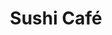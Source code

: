 ---
layout: place
title: "Sushi Café"
permalink: /minnesota/cottage-grove/sushi-cafe.html
stateAbbr: MN
stateName: Minnesota
cityName: Cottage Grove
seo:
  name: "Sushi Café"
  type: Restaurant
  links: http://sushicafemn.com/
description: "Sushi Café serves delicious sushi in Cottage Grove, Minnesota. Try fresh Japanese dishes for a great dining experience. Available for takeout, delivery, lunch, and dinner."
place_id: ChIJmSPuNULQ94cRHSDzpXfnzKo
photos:
  - name: >-
      places/ChIJmSPuNULQ94cRHSDzpXfnzKo/photos/AeeoHcKTQ9FolopQPLDhpQG1BwZigRECTAV9KswDhO_SwkLgby5h0wn7VG8u4pQkMx_KEy3FH5mB6W-PpxpQN6eaDIz7MOmBsV-hPea3M2LlOheaP85z1lEqSN1mwnXUB8p5l8YqfHIbGxK7xQYwBtg9sW9MHeR7nAW8RHY-8MxLkIBkS5HK_NxdkO7JeTf5WhO-PtP7207kSo0AtcB1N2-Stceb0W-_SUvGelKyvVW73NRBaBt66Fk-8n3GpUopFkNoiP6yXrvB6gPgRHYnoy5pbtyuU2hjkLq4M5wsQlgOpkh1Q7cvu3PdMP3fxICF0jAGnRnwajLE9XnAaCi48NynDoI9lm9QYwfQoldq5SQzKxy54w-oCKhQN2J5od8pIpYCetu22RGU5E9BkX9HVllKqDvu8LjkHsQHZPzThcHFkWIXM1s
    widthPx: 4080
    heightPx: 3072
    authorAttributions:
      - displayName: Alli Tripp
        uri: https://maps.google.com/maps/contrib/105124329941761374050
        photoUri: >-
          https://lh3.googleusercontent.com/a-/ALV-UjV1GQUCfiOKSJ5Tys2F24FF5kQpgYqolnnP4XcOuUU22WFzRdxORA=s100-p-k-no-mo
    flagContentUri: >-
      https://www.google.com/local/imagery/report/?cb_client=maps_api_places.places_api&image_key=!1e10!2sCIHM0ogKEICAgIDZvsngrAE&hl=en-US
    googleMapsUri: >-
      https://www.google.com/maps/place//data=!3m4!1e2!3m2!1sCIHM0ogKEICAgIDZvsngrAE!2e10!4m2!3m1!1s0x87f7d04235ee2399:0xaacce777a5f3201d
  - name: >-
      places/ChIJmSPuNULQ94cRHSDzpXfnzKo/photos/AeeoHcL-G5IHlKXiWTVOSYJpjJXwSq9q65lrz2j318ST6zEWFApOFVGRCzV1qhJVM9TXpErdVWC42nCg-cHNx6qGKTTAqNWA4AQr3KNOZnJSvpS3rqh_mb6AQd6w_Ok-YVQEH4SwT7AzLaqmwOM2uRKdb3-COJsl1LedqVPPMEIjctM-y13RxpXMjh4rAV9fdxw-M56i-nFVNtr5R5F2Mg2Sup28odQLinruv04I_dz19bz1d7wn0qtpUkiuyhuDFRE0CFX0tRcBiqMdRdQYGILVuDIO-S2EmYFg4IVg0lu2lt5hxw
    widthPx: 3854
    heightPx: 2503
    authorAttributions:
      - displayName: Sushi Café
        uri: https://maps.google.com/maps/contrib/118332891153634069126
        photoUri: >-
          https://lh3.googleusercontent.com/a/ACg8ocLWbIpESGpcvQnPO23hFy0WEqXZq721G7AJGngkMJVUxwhzDA=s100-p-k-no-mo
    flagContentUri: >-
      https://www.google.com/local/imagery/report/?cb_client=maps_api_places.places_api&image_key=!1e10!2sAF1QipOAzzr504Y4ThRa57XRizLujfe8xz83LIcprctJ&hl=en-US
    googleMapsUri: >-
      https://www.google.com/maps/place//data=!3m4!1e2!3m2!1sAF1QipOAzzr504Y4ThRa57XRizLujfe8xz83LIcprctJ!2e10!4m2!3m1!1s0x87f7d04235ee2399:0xaacce777a5f3201d
  - name: >-
      places/ChIJmSPuNULQ94cRHSDzpXfnzKo/photos/AeeoHcLFz1XMJU1ejBkDfkZiQkIhPyPgB5QsvIaGXddb1gnqTcPQtw8iWqLL3YPy2w0f7LH8VgsZcbkrdWuDE3_eH6Ihi2OEggcBWD_fv-D6REMhirBlkV7fyH2VeSgtX5ZtH1oQEan8TRM2cGSyQuFLYq02xXyTIZH7ogxnKtGw7eev7A-DXMybRel3Waok55_uI6ISvX6Bb34qvloMedlC5uGoAub4Fq2DsJ3LSK8VlEu1e2XqOG3rc8zIgTm_7XTzYwfe4G78wZfedb9j8tAfNlCP-MesaGiHD2dlgutuPXfEgA
    widthPx: 1080
    heightPx: 1080
    authorAttributions:
      - displayName: Sushi Cafe'
        uri: https://maps.google.com/maps/contrib/101789637333500634831
        photoUri: >-
          https://lh3.googleusercontent.com/a-/ALV-UjUL46VXUpr5nau3k8tfw8hGvlDYqNsueL4sd1vpGaavvd64Y9g=s100-p-k-no-mo
    flagContentUri: >-
      https://www.google.com/local/imagery/report/?cb_client=maps_api_places.places_api&image_key=!1e10!2sAF1QipNp2Dy4rlhO4wJsgBPJf40TWnAwn4-_9H3YUZd0&hl=en-US
    googleMapsUri: >-
      https://www.google.com/maps/place//data=!3m4!1e2!3m2!1sAF1QipNp2Dy4rlhO4wJsgBPJf40TWnAwn4-_9H3YUZd0!2e10!4m2!3m1!1s0x87f7d04235ee2399:0xaacce777a5f3201d
  - name: >-
      places/ChIJmSPuNULQ94cRHSDzpXfnzKo/photos/AeeoHcLrk-CJkvCSpjebaEtZcUBZ8GZ7yEoQCVhs3Wkd7cgiGaeK9FIrio7pxF1BEcDXNFg4zfchDs7MU_-G2o2F8Awb5TlB8ZgA4lDWW-lS3_lUH3UNBdbI-QVmp6e9LwNThh5GxSjzGvW_EClDUnijRtMo0OTwf5b4WeHyLcjTSEwyJ4tzhNryklr1USo2ka46XmF8k82YYikjcorovJ52-RWDWiKyenE8dEjF7yZnVk4viMNglrmu3Kwg0YEUhIgRpPMClR6w1VwNfkUGOKVklDPDpGCsWNW5F3YF2thj-EYtGw
    widthPx: 3024
    heightPx: 4032
    authorAttributions:
      - displayName: Sushi Café
        uri: https://maps.google.com/maps/contrib/118332891153634069126
        photoUri: >-
          https://lh3.googleusercontent.com/a/ACg8ocLWbIpESGpcvQnPO23hFy0WEqXZq721G7AJGngkMJVUxwhzDA=s100-p-k-no-mo
    flagContentUri: >-
      https://www.google.com/local/imagery/report/?cb_client=maps_api_places.places_api&image_key=!1e10!2sAF1QipPyiklvE8HWlFhz7JqsNPUdTRzkk9pOtscRM9ja&hl=en-US
    googleMapsUri: >-
      https://www.google.com/maps/place//data=!3m4!1e2!3m2!1sAF1QipPyiklvE8HWlFhz7JqsNPUdTRzkk9pOtscRM9ja!2e10!4m2!3m1!1s0x87f7d04235ee2399:0xaacce777a5f3201d
  - name: >-
      places/ChIJmSPuNULQ94cRHSDzpXfnzKo/photos/AeeoHcLtyKfgkd_g9gRFx6OTwn_A96s1KWAj7fWd9_An0SpKBCX_ZfHtiIrTGqTWYLso94muyjk8gxAddWe-25wruzntWQrweQTl4isul5HFYWIurc5M8OQZHuWjKsNsADaQLinhm7MWO1mgEIZHbKteiS6T50a_3iNdX9-Y_MmHrTy3kEGVOUiCEQufTK0-kJlZNLlGhcv3bshcIGgeqOlcuSFM6V1pjkzvoFnz8uK7YX7XOT87xx25UUllxDF6lz0rb2nZ7vgFsQPdYqMTjESZ0xNPYBlS55Q26zPmcKoKqdkI3A
    widthPx: 4032
    heightPx: 3024
    authorAttributions:
      - displayName: Sushi Café
        uri: https://maps.google.com/maps/contrib/118332891153634069126
        photoUri: >-
          https://lh3.googleusercontent.com/a/ACg8ocLWbIpESGpcvQnPO23hFy0WEqXZq721G7AJGngkMJVUxwhzDA=s100-p-k-no-mo
    flagContentUri: >-
      https://www.google.com/local/imagery/report/?cb_client=maps_api_places.places_api&image_key=!1e10!2sAF1QipOj88l9Sf66v0lrOvSdO5DVOHD2yantnxgYL_R5&hl=en-US
    googleMapsUri: >-
      https://www.google.com/maps/place//data=!3m4!1e2!3m2!1sAF1QipOj88l9Sf66v0lrOvSdO5DVOHD2yantnxgYL_R5!2e10!4m2!3m1!1s0x87f7d04235ee2399:0xaacce777a5f3201d
  - name: >-
      places/ChIJmSPuNULQ94cRHSDzpXfnzKo/photos/AeeoHcLwVcNCZdcuiWz8JiyALyTdvL-ITVOuDAdXCbJ646Ohj1lAl46phGK9l_OmRTqtAK2LFf5iCloKBvpvbkYZ2OrNp6CtHnsjxQ0vInWaM7oTaelkKGJnQhzlYyyuj5EjHsxZf654tfiu-nhLkV5-W5VKTajqDW2-3ibURdPQR4gfdxbO0O7UOmhNQQcYJfnPWb-NC1yNdO8vQgooV0Cz-ImHRPZq5hrIhSZMoukzRAP1QO_mZ3dC7Ma66WU9SILh3WoiCQLDTXp546yKjLA4PtGKNwCB89CfenL6T3mzBGf_gQ
    widthPx: 4032
    heightPx: 3024
    authorAttributions:
      - displayName: Sushi Café
        uri: https://maps.google.com/maps/contrib/118332891153634069126
        photoUri: >-
          https://lh3.googleusercontent.com/a/ACg8ocLWbIpESGpcvQnPO23hFy0WEqXZq721G7AJGngkMJVUxwhzDA=s100-p-k-no-mo
    flagContentUri: >-
      https://www.google.com/local/imagery/report/?cb_client=maps_api_places.places_api&image_key=!1e10!2sAF1QipNRSeF_IM0zeXQrvkCRNAzRrjdmw75O0DsIvW6-&hl=en-US
    googleMapsUri: >-
      https://www.google.com/maps/place//data=!3m4!1e2!3m2!1sAF1QipNRSeF_IM0zeXQrvkCRNAzRrjdmw75O0DsIvW6-!2e10!4m2!3m1!1s0x87f7d04235ee2399:0xaacce777a5f3201d
  - name: >-
      places/ChIJmSPuNULQ94cRHSDzpXfnzKo/photos/AeeoHcIKzWo94sByD1dkzjz2zDmbYHAiUoIfMBiAhibg5kxXkuplMuphnVzXGCwLSTJMb0p1gdXzdk0FrdT9inM0Y_RhiLuNKhHBTvFxzZrN1BlJIay5ZbD2fmBSR2f7xq_iYAqLzyKkpkM43DSCS8FIdFT1Hw3-1harARWWNS2593DBw8o9nWmp4iyA9m192qY6Kk3vp45-sjCc_g5uZ1Kwwp5T0xwCDqys4KW7Mn3i9_26Bw42xPthxAJMx5eplTjMXBD3wDjiNUS5WN9nDCj-WaiskFH-SrKHVALA5AWhwAU3oQ
    widthPx: 3024
    heightPx: 4032
    authorAttributions:
      - displayName: Sushi Café
        uri: https://maps.google.com/maps/contrib/118332891153634069126
        photoUri: >-
          https://lh3.googleusercontent.com/a/ACg8ocLWbIpESGpcvQnPO23hFy0WEqXZq721G7AJGngkMJVUxwhzDA=s100-p-k-no-mo
    flagContentUri: >-
      https://www.google.com/local/imagery/report/?cb_client=maps_api_places.places_api&image_key=!1e10!2sAF1QipN7QmsR7fwVt4LahIlUuG9EGDnvIFesXxZ-bOrc&hl=en-US
    googleMapsUri: >-
      https://www.google.com/maps/place//data=!3m4!1e2!3m2!1sAF1QipN7QmsR7fwVt4LahIlUuG9EGDnvIFesXxZ-bOrc!2e10!4m2!3m1!1s0x87f7d04235ee2399:0xaacce777a5f3201d
  - name: >-
      places/ChIJmSPuNULQ94cRHSDzpXfnzKo/photos/AeeoHcIhtbsVMlnZt9Ult7UON_d_Rg7RM5STa1V4aRcvhrDQlPGH7h9uQKX0uCUGzXL2qpaN1PphprUt1SPzTjkf9Ilbua-0u_8W9NJgVz5N7Zy44nFM_mcJFODmFQDClvGVNry8btfegJIZEg_MoE8fiXy_OPL6bjEZMNkrqS7fXK3s8_iI3HWwEE-Ib80Rzi7u7hC6bcr_W4I7QVCinjZiXYCEyspBaWJ4lScS57fiwNsk_HRxUyX1LIWJAPbKoQLxIYOkexqBU5pujN5b3ukIhrH0aXMYLe2YfGI1ogvuy3RIzy2LDlS-AEBSgmRVnkx8J-oBqXTi7cT5oI8MKimwK2fXBKavl7twAX-MAJUApfBdNiiULAzmxfvZrvUfC0XHyCe9UEKhpU6H4ATL1qztzqvDqq5HaVu_xmuyUwb09VOBsMzc
    widthPx: 4000
    heightPx: 3000
    authorAttributions:
      - displayName: James Wallin
        uri: https://maps.google.com/maps/contrib/110720689584518407701
        photoUri: >-
          https://lh3.googleusercontent.com/a-/ALV-UjUtFtvymlD-Oe2GeZDCBahOVYj5pPgwWNRQEdqIkvKEeB0nwq0=s100-p-k-no-mo
    flagContentUri: >-
      https://www.google.com/local/imagery/report/?cb_client=maps_api_places.places_api&image_key=!1e10!2sCIHM0ogKEICAgICXu-W90AE&hl=en-US
    googleMapsUri: >-
      https://www.google.com/maps/place//data=!3m4!1e2!3m2!1sCIHM0ogKEICAgICXu-W90AE!2e10!4m2!3m1!1s0x87f7d04235ee2399:0xaacce777a5f3201d
  - name: >-
      places/ChIJmSPuNULQ94cRHSDzpXfnzKo/photos/AeeoHcLmqEj-IsYlp_tKqZdCir0B9ZkBCjd2Mx3wz8d8dInfFUnHyPZW4o_C-wbo07ZmnEpF-6-lq8JCE6muqDubKw06YdQCtoNN03WhwSykSR4XObro3tW_g18HVZlojg1Pl7_qa-J0JI9LrMK7VhYp9PJA6JFf8CKDIRW0dHGwtkasfOO8n_MWbUx7CbSzASajdtGAdF0vNxZmYxwH0_weTvcNJodn4ExCDTueml8lcQX2ihyiKi_8O8CTjvlIYAmRJN9-4AlDC_kjnEpuikB4P9l8JYL6LzAE-jlrGV-RdVsJe2fXERHqgecLBGVykrKsyDCIq3xDzMD8reXbdSy3v8oeHiytylutNzIG0cwjWkVsx4Trp1vJ4gj9OLGAXpjgMwoho5LWAgsbzOxG5Bgd9BSAkxgo91FndQMioeEzFNwEmGmY
    widthPx: 3024
    heightPx: 4032
    authorAttributions:
      - displayName: Mike Chu
        uri: https://maps.google.com/maps/contrib/110751487614791453950
        photoUri: >-
          https://lh3.googleusercontent.com/a-/ALV-UjUmb8swEQH0z8jOVnp1I1IpQQvbvd24o68b-psF-KAXUT1RL58=s100-p-k-no-mo
    flagContentUri: >-
      https://www.google.com/local/imagery/report/?cb_client=maps_api_places.places_api&image_key=!1e10!2sCIHM0ogKEICAgICM6KupjQE&hl=en-US
    googleMapsUri: >-
      https://www.google.com/maps/place//data=!3m4!1e2!3m2!1sCIHM0ogKEICAgICM6KupjQE!2e10!4m2!3m1!1s0x87f7d04235ee2399:0xaacce777a5f3201d
  - name: >-
      places/ChIJmSPuNULQ94cRHSDzpXfnzKo/photos/AeeoHcLP53YXuWz5PfZtvGbRnxPh90cBAJhMu2MIibM6_C6vL8sghjpcZIN8079LH8K0rGDH0G_GlUAH-K3hp_VPVN89QfhHQ065nh6wWBn76fEsWxOfB0m6BVtxeacmfqtjCJ4DRv_YIvAWoQuBI9GNuzfPEtVWonf-i5vnOxw49WutF3oyzCJfjUn2jkMscB1PyA_NE634njuKax0Ls4S4Ffx92lwbiX90yG8uKs-sFIY7kPhpqvrzPEtThStfacknYF_NvGWYkpXXqPcbmvX73ntQBtXndItqRk1JLEA2CvzjZDmAy_peUChig06Q7LvbJ1cB6C6PJOt-LqRCx0h649FPkVrCHg1eoZnohh2p6LmOrZNlqeDA_QiX0VmfWM9aGKIrfYJpSrh1XC7lO47iJDKmU5k8dSHjyXuCge9CMGA
    widthPx: 4032
    heightPx: 2268
    authorAttributions:
      - displayName: Jeanne Sundby
        uri: https://maps.google.com/maps/contrib/104178418672646241293
        photoUri: >-
          https://lh3.googleusercontent.com/a/ACg8ocJFFjZWIjsyS3msamPKCADm9ZokUTcoDb2T9ldJEYgMNWxWsw=s100-p-k-no-mo
    flagContentUri: >-
      https://www.google.com/local/imagery/report/?cb_client=maps_api_places.places_api&image_key=!1e10!2sCIHM0ogKEICAgIDqn9yDUw&hl=en-US
    googleMapsUri: >-
      https://www.google.com/maps/place//data=!3m4!1e2!3m2!1sCIHM0ogKEICAgIDqn9yDUw!2e10!4m2!3m1!1s0x87f7d04235ee2399:0xaacce777a5f3201d
address: 7750 Harkness Ave S, Cottage Grove, MN 55016, USA
street: 7750 Harkness Ave S
city: Cottage Grove
state: MN
zip: '55016'
country: USA
neighborhood: null
latitude: '44.836823'
longitude: '-92.959800'
accessibility_options:
  wheelchairAccessibleParking: true
  wheelchairAccessibleEntrance: true
business_status: OPERATIONAL
name: Sushi Café
google_maps_links:
  directionsUri: >-
    https://www.google.com/maps/dir//''/data=!4m7!4m6!1m1!4e2!1m2!1m1!1s0x87f7d04235ee2399:0xaacce777a5f3201d!3e0
  placeUri: https://maps.google.com/?cid=12307466382768021533
  writeAReviewUri: >-
    https://www.google.com/maps/place//data=!4m3!3m2!1s0x87f7d04235ee2399:0xaacce777a5f3201d!12e1
  reviewsUri: >-
    https://www.google.com/maps/place//data=!4m4!3m3!1s0x87f7d04235ee2399:0xaacce777a5f3201d!9m1!1b1
  photosUri: >-
    https://www.google.com/maps/place//data=!4m3!3m2!1s0x87f7d04235ee2399:0xaacce777a5f3201d!10e5
primary_type: Japanese Restaurant
opening_hours:
  regular: null
  current: null
secondary_opening_hours:
  regular:
    weekdayDescriptions: null
    type: null
  current:
    weekdayDescriptions: null
    type: null
phone: (651) 683-2048
price_level: PRICE_LEVEL_MODERATE
price_range: $10 &ndash; $20
rating: '4.2'
rating_count: 258
website: http://sushicafemn.com/
reviews:
  - name: >-
      places/ChIJmSPuNULQ94cRHSDzpXfnzKo/reviews/ChdDSUhNMG9nS0VJQ0FnSUNYdS1XOTRBRRAB
    relativePublishTimeDescription: 5 months ago
    rating: 4
    text:
      text: >-
        I want to start off with that sushi isn't my favorite go to.  But I did
        have someone with who loves sushi and eats it quite frequently.


        The first thing I want to speak to is on the menus, the prices were
        crossed off and hand written ones were in place. The hand writing was
        difficult, at best, to make out. Personally, not a fan of that.


        I did defer to the person that was with, who loves sushi for their
        input. Their opinion was the sushi was fresh. The texture was perfect,
        and the flavor was spot on. However, they said the Wasabi wasn't very
        spicy or flavorful.


        I tried the General Tso's chicken with white rice. I thought the rice
        was superb! I really enjoyed it. The chicken was good, but very chewy.


        They had a large selection of Boba tea. Again, not my thing, but
        something I feel I should point out.


        I felt that overall, it was a bit pricey. Staff was friendly. But,
        again, you don't really know the prices as they write them onto the
        menus.


        I hope this helps. Cheers!
      languageCode: en
    originalText:
      text: >-
        I want to start off with that sushi isn't my favorite go to.  But I did
        have someone with who loves sushi and eats it quite frequently.


        The first thing I want to speak to is on the menus, the prices were
        crossed off and hand written ones were in place. The hand writing was
        difficult, at best, to make out. Personally, not a fan of that.


        I did defer to the person that was with, who loves sushi for their
        input. Their opinion was the sushi was fresh. The texture was perfect,
        and the flavor was spot on. However, they said the Wasabi wasn't very
        spicy or flavorful.


        I tried the General Tso's chicken with white rice. I thought the rice
        was superb! I really enjoyed it. The chicken was good, but very chewy.


        They had a large selection of Boba tea. Again, not my thing, but
        something I feel I should point out.


        I felt that overall, it was a bit pricey. Staff was friendly. But,
        again, you don't really know the prices as they write them onto the
        menus.


        I hope this helps. Cheers!
      languageCode: en
    authorAttribution:
      displayName: James Wallin
      uri: https://www.google.com/maps/contrib/110720689584518407701/reviews
      photoUri: >-
        https://lh3.googleusercontent.com/a-/ALV-UjUtFtvymlD-Oe2GeZDCBahOVYj5pPgwWNRQEdqIkvKEeB0nwq0=s128-c0x00000000-cc-rp-mo-ba6
    publishTime: '2024-10-21T00:57:27.639579Z'
    flagContentUri: >-
      https://www.google.com/local/review/rap/report?postId=ChdDSUhNMG9nS0VJQ0FnSUNYdS1XOTRBRRAB&d=17924085&t=1
    googleMapsUri: >-
      https://www.google.com/maps/reviews/data=!4m6!14m5!1m4!2m3!1sChdDSUhNMG9nS0VJQ0FnSUNYdS1XOTRBRRAB!2m1!1s0x87f7d04235ee2399:0xaacce777a5f3201d
  - name: >-
      places/ChIJmSPuNULQ94cRHSDzpXfnzKo/reviews/ChZDSUhNMG9nS0VJQ0FnTUR3OUp6M1FnEAE
    relativePublishTimeDescription: 2 weeks ago
    rating: 3
    text:
      text: >-
        Hair?:

        I often go to Sushi Cafe to get a boba and an occasional poke bowl and I
        honestly love going here! But… the 2 out of the 2 times i’ve gotten a
        poke bowl, I’ve found HAIR in my salmon. I still do love this place,
        enjoy the environment and how amazingly kind the workers are, I would
        just love to see some hair nets or some more precautions for sanitary
        reasons.
      languageCode: en
    originalText:
      text: >-
        Hair?:

        I often go to Sushi Cafe to get a boba and an occasional poke bowl and I
        honestly love going here! But… the 2 out of the 2 times i’ve gotten a
        poke bowl, I’ve found HAIR in my salmon. I still do love this place,
        enjoy the environment and how amazingly kind the workers are, I would
        just love to see some hair nets or some more precautions for sanitary
        reasons.
      languageCode: en
    authorAttribution:
      displayName: Sydney Phan
      uri: https://www.google.com/maps/contrib/106888330663909951829/reviews
      photoUri: >-
        https://lh3.googleusercontent.com/a/ACg8ocJ4G4q_yKZ_sKZU5mHVVEcxmY7043z1izVQGPZ-0Fmb6lnVzA=s128-c0x00000000-cc-rp-mo
    publishTime: '2025-03-24T00:57:54.792172Z'
    flagContentUri: >-
      https://www.google.com/local/review/rap/report?postId=ChZDSUhNMG9nS0VJQ0FnTUR3OUp6M1FnEAE&d=17924085&t=1
    googleMapsUri: >-
      https://www.google.com/maps/reviews/data=!4m6!14m5!1m4!2m3!1sChZDSUhNMG9nS0VJQ0FnTUR3OUp6M1FnEAE!2m1!1s0x87f7d04235ee2399:0xaacce777a5f3201d
  - name: >-
      places/ChIJmSPuNULQ94cRHSDzpXfnzKo/reviews/ChdDSUhNMG9nS0VJQ0FnSUNUeDh5OF93RRAB
    relativePublishTimeDescription: 10 months ago
    rating: 1
    text:
      text: >-
        What happened to this place. 5 years ago this place was good. The food
        was on point, the staff didn’t do pull-ups in the doorway… To call it
        disgusting doesn’t do it justice. The rice was the only thing I could
        take more than a few bites of and even that was questionable.


        As far as the “tuna” in my spicy “tuna” roll goes. I’m pretty sure
        that’s not tuna. If anything it’s just bread crumbs mixed with spicy
        mayo. I’m also pretty sure the chicken was precooked along with the
        rice. How do you explain rice that is hot and cool in the same bite ?
        And the miso soup, it’s more like dish water, how can your miso soup be
        so cloudy. A good miso is the same as Pho, if it’s cloudy you need more
        work…


        As far as reading the reviews and responses from the owner. This owner
        probably doesn’t know how to run a restaurant much less staff it. The
        food is below average for the prices you are charging. I ran restaurant
        for 12 years and this one makes me sad because it was once good…
        whatever happened definitely reflects through to your guests…


        and you don’t need that many to-go boxes…
      languageCode: en
    originalText:
      text: >-
        What happened to this place. 5 years ago this place was good. The food
        was on point, the staff didn’t do pull-ups in the doorway… To call it
        disgusting doesn’t do it justice. The rice was the only thing I could
        take more than a few bites of and even that was questionable.


        As far as the “tuna” in my spicy “tuna” roll goes. I’m pretty sure
        that’s not tuna. If anything it’s just bread crumbs mixed with spicy
        mayo. I’m also pretty sure the chicken was precooked along with the
        rice. How do you explain rice that is hot and cool in the same bite ?
        And the miso soup, it’s more like dish water, how can your miso soup be
        so cloudy. A good miso is the same as Pho, if it’s cloudy you need more
        work…


        As far as reading the reviews and responses from the owner. This owner
        probably doesn’t know how to run a restaurant much less staff it. The
        food is below average for the prices you are charging. I ran restaurant
        for 12 years and this one makes me sad because it was once good…
        whatever happened definitely reflects through to your guests…


        and you don’t need that many to-go boxes…
      languageCode: en
    authorAttribution:
      displayName: MrDizzy 318
      uri: https://www.google.com/maps/contrib/114565612460357298099/reviews
      photoUri: >-
        https://lh3.googleusercontent.com/a-/ALV-UjVcYenXtQ1_g8enf7uYTK8yYZYUii0kQ6zMmQAM3BvVmphTIVtE=s128-c0x00000000-cc-rp-mo-ba3
    publishTime: '2024-05-19T19:56:47.592455Z'
    flagContentUri: >-
      https://www.google.com/local/review/rap/report?postId=ChdDSUhNMG9nS0VJQ0FnSUNUeDh5OF93RRAB&d=17924085&t=1
    googleMapsUri: >-
      https://www.google.com/maps/reviews/data=!4m6!14m5!1m4!2m3!1sChdDSUhNMG9nS0VJQ0FnSUNUeDh5OF93RRAB!2m1!1s0x87f7d04235ee2399:0xaacce777a5f3201d
  - name: >-
      places/ChIJmSPuNULQ94cRHSDzpXfnzKo/reviews/ChZDSUhNMG9nS0VJQ0FnSURrdllfNGRBEAE
    relativePublishTimeDescription: 5 years ago
    rating: 5
    text:
      text: >-
        What a surprise!! This place is amazing. I didnt think a tiny sushi
        place out  in the suburbs can serve up such delicious food. Boy, was I
        wrong. We came once before but was turned away because of the price. But
        after reading constant positive reviews from a local FB page, I had to
        try. I ordered the salmon poke bowl with greens. It came with miso soup
        and side salad. The ginger dressing for the salad was awesome; it was
        the perfect balance of sweet, sour, and subtle spice. The poke bowl was
        the best part, generous portions of meat. I was afraid the bowl was
        going to be 80% greens, which is how other places do it because they're
        stingy cheap. The fish tasted great and the toppings were great. I would
        love to go back. The CA roll was good too.
      languageCode: en
    originalText:
      text: >-
        What a surprise!! This place is amazing. I didnt think a tiny sushi
        place out  in the suburbs can serve up such delicious food. Boy, was I
        wrong. We came once before but was turned away because of the price. But
        after reading constant positive reviews from a local FB page, I had to
        try. I ordered the salmon poke bowl with greens. It came with miso soup
        and side salad. The ginger dressing for the salad was awesome; it was
        the perfect balance of sweet, sour, and subtle spice. The poke bowl was
        the best part, generous portions of meat. I was afraid the bowl was
        going to be 80% greens, which is how other places do it because they're
        stingy cheap. The fish tasted great and the toppings were great. I would
        love to go back. The CA roll was good too.
      languageCode: en
    authorAttribution:
      displayName: Kong Vang
      uri: https://www.google.com/maps/contrib/116317579631488669126/reviews
      photoUri: >-
        https://lh3.googleusercontent.com/a-/ALV-UjXF-mgLBlJlUXT6dwIPkceaYHW0FCJ6SxolgjhJpXVAG0TF8FxQ=s128-c0x00000000-cc-rp-mo-ba5
    publishTime: '2020-01-20T00:07:49.527947Z'
    flagContentUri: >-
      https://www.google.com/local/review/rap/report?postId=ChZDSUhNMG9nS0VJQ0FnSURrdllfNGRBEAE&d=17924085&t=1
    googleMapsUri: >-
      https://www.google.com/maps/reviews/data=!4m6!14m5!1m4!2m3!1sChZDSUhNMG9nS0VJQ0FnSURrdllfNGRBEAE!2m1!1s0x87f7d04235ee2399:0xaacce777a5f3201d
  - name: >-
      places/ChIJmSPuNULQ94cRHSDzpXfnzKo/reviews/ChZDSUhNMG9nS0VJQ0FnSURNLXN5VktREAE
    relativePublishTimeDescription: 5 years ago
    rating: 5
    text:
      text: >-
        The restaurant is clean and nice. We got the pecan shrimp, crunch roll,
        shrimp tempura roll, and chicken Pad Thai. The food portions were big,
        food tastes great, and the pricing is reasonable.
      languageCode: en
    originalText:
      text: >-
        The restaurant is clean and nice. We got the pecan shrimp, crunch roll,
        shrimp tempura roll, and chicken Pad Thai. The food portions were big,
        food tastes great, and the pricing is reasonable.
      languageCode: en
    authorAttribution:
      displayName: Jennifer Flynn
      uri: https://www.google.com/maps/contrib/118291535543192915339/reviews
      photoUri: >-
        https://lh3.googleusercontent.com/a-/ALV-UjVFaO57KwZWQDPIsmHvwDtnH7B061svuRJUrkgmkoAdSoCx50Of=s128-c0x00000000-cc-rp-mo-ba3
    publishTime: '2019-12-27T17:56:30.724365Z'
    flagContentUri: >-
      https://www.google.com/local/review/rap/report?postId=ChZDSUhNMG9nS0VJQ0FnSURNLXN5VktREAE&d=17924085&t=1
    googleMapsUri: >-
      https://www.google.com/maps/reviews/data=!4m6!14m5!1m4!2m3!1sChZDSUhNMG9nS0VJQ0FnSURNLXN5VktREAE!2m1!1s0x87f7d04235ee2399:0xaacce777a5f3201d
parking_options:
  freeParkingLot: true
  freeStreetParking: true
  valetParking: false
payment_options:
  acceptsCreditCards: true
  acceptsDebitCards: true
  acceptsCashOnly: false
  acceptsNfc: true
allow_dogs: null
curbside_pickup: false
delivery: true
dine_in: true
good_for_children: true
good_for_groups: true
good_for_sports: false
live_music: false
menu_for_children: false
outdoor_seating: true
reservable: true
restroom: true
serves_beer: false
serves_breakfast: false
serves_brunch: true
serves_cocktails: false
serves_coffee: false
serves_dinner: true
serves_dessert: null
serves_lunch: true
serves_vegetarian_food: true
serves_wine: false
takeout: true
summary: null

---